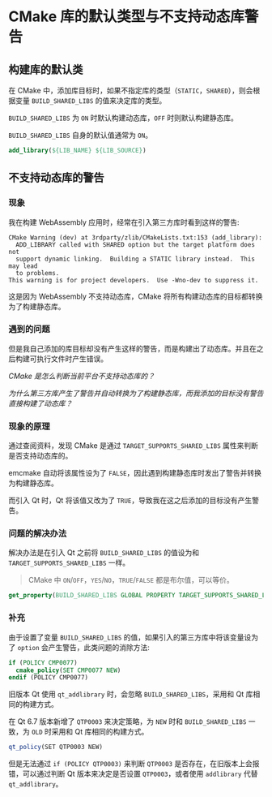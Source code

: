 # CMake 库的默认类型与不支持动态库警告

## 构建库的默认类

在 CMake 中，添加库目标时，如果不指定库的类型（`STATIC`，`SHARED`），则会根据变量 `BUILD_SHARED_LIBS` 的值来决定库的类型。

`BUILD_SHARED_LIBS` 为 `ON` 时默认构建动态库，`OFF` 时则默认构建静态库。

`BUILD_SHARED_LIBS` 自身的默认值通常为 `ON`。

```cmake
add_library(${LIB_NAME} ${LIB_SOURCE})
```

## 不支持动态库的警告

### 现象
我在构建 WebAssembly 应用时，经常在引入第三方库时看到这样的警告:  

```
CMake Warning (dev) at 3rdparty/zlib/CMakeLists.txt:153 (add_library):
  ADD_LIBRARY called with SHARED option but the target platform does not
  support dynamic linking.  Building a STATIC library instead.  This may lead
  to problems.
This warning is for project developers.  Use -Wno-dev to suppress it.
```

这是因为 WebAssembly 不支持动态库，CMake 将所有构建动态库的目标都转换为了构建静态库。


### 遇到的问题
但是我自己添加的库目标却没有产生这样的警告，而是构建出了动态库。并且在之后构建可执行文件时产生错误。

*CMake 是怎么判断当前平台不支持动态库的？*

*为什么第三方库产生了警告并自动转换为了构建静态库，而我添加的目标没有警告直接构建了动态库？*

### 现象的原理

通过查阅资料，发现 CMake 是通过 `TARGET_SUPPORTS_SHARED_LIBS` 属性来判断是否支持动态库的。

emcmake 自动将该属性设为了 `FALSE`，因此遇到构建静态库时发出了警告并转换为构建静态库。

而引入 Qt 时，Qt 将该值又改为了 `TRUE`，导致我在这之后添加的目标没有产生警告。

### 问题的解决办法

解决办法是在引入 Qt 之前将 `BUILD_SHARED_LIBS` 的值设为和 `TARGET_SUPPORTS_SHARED_LIBS` 一样。

> CMake 中 `ON`/`OFF`，`YES`/`NO`，`TRUE`/`FALSE` 都是布尔值，可以等价。

```cmake
get_property(BUILD_SHARED_LIBS GLOBAL PROPERTY TARGET_SUPPORTS_SHARED_LIBS)
```

### 补充

由于设置了变量 `BUILD_SHARED_LIBS` 的值，如果引入的第三方库中将该变量设为了 `option` 会产生警告，此类问题的消除方法:  

```cmake
if (POLICY CMP0077)
  cmake_policy(SET CMP0077 NEW)
endif (POLICY CMP0077)
```

旧版本 Qt 使用 `qt_addlibrary` 时，会忽略 `BUILD_SHARED_LIBS`，采用和 Qt 库相同的构建方式。

在 Qt 6.7 版本新增了 `QTP0003` 来决定策略，为 `NEW` 时和 `BUILD_SHARED_LIBS` 一致，为 `OLD` 时采用和 Qt 库相同的构建方式。

```cmake
qt_policy(SET QTP0003 NEW)
```

但是无法通过 `if (POLICY QTP0003)` 来判断 `QTP0003` 是否存在，在旧版本上会报错，可以通过判断 Qt 版本来决定是否设置 `QTP0003`，或者使用 `addlibrary` 代替 `qt_addlibrary`。